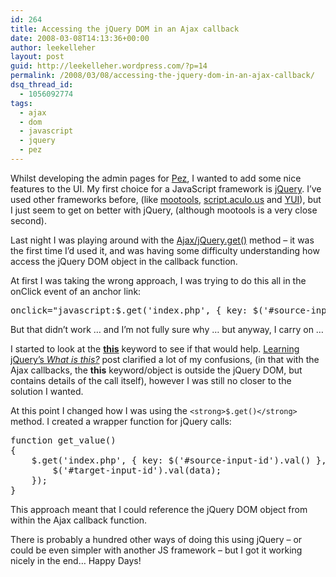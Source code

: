 ```yaml
---
id: 264
title: Accessing the jQuery DOM in an Ajax callback
date: 2008-03-08T14:13:36+00:00
author: leekelleher
layout: post
guid: http://leekelleher.wordpress.com/?p=14
permalink: /2008/03/08/accessing-the-jquery-dom-in-an-ajax-callback/
dsq_thread_id:
  - 1056092774
tags:
  - ajax
  - dom
  - javascript
  - jquery
  - pez
---
```

Whilst developing the admin pages for [Pez](http://code.google.com/p/pez/), I wanted to add some nice features to the UI. My first choice for a JavaScript framework is [jQuery](http://jquery.com/). I&#8217;ve used other frameworks before, (like [mootools](http://mootools.net/), [script.aculo.us](http://script.aculo.us/) and [YUI](http://developer.yahoo.com/yui/)), but I just seem to get on better with jQuery, (although mootools is a very close second).

Last night I was playing around with the [Ajax/jQuery.get()](http://docs.jquery.com/Ajax/jQuery.get) method &#8211; it was the first time I&#8217;d used it, and was having some difficulty understanding how access the jQuery DOM object in the callback function.

At first I was taking the wrong approach, I was trying to do this all in the onClick event of an anchor link:

<pre class="brush: jscript; title: ; notranslate" title="">onclick="javascript:$.get('index.php', { key: $('#source-input-id').val() }, function(data){ $('#target-input-id').val(data); });"</pre>

But that didn&#8217;t work &#8230; and I&#8217;m not fully sure why &#8230; but anyway, I carry on &#8230;

I started to look at the [**this**](http://remysharp.com/2007/04/12/jquerys-this-demystified/) keyword to see if that would help. [Learning jQuery&#8217;s _What is this?_](http://www.learningjquery.com/2007/08/what-is-this) post clarified a lot of my confusions, (in that with the Ajax callbacks, the **this** keyword/object is outside the jQuery DOM, but contains details of the call itself), however I was still no closer to the solution I wanted.

At this point I changed how I was using the `<strong>$.get()</strong>` method. I created a wrapper function for jQuery calls:

<pre class="brush: jscript; title: ; notranslate" title="">function get_value()
{
    $.get('index.php', { key: $('#source-input-id').val() }, function(data){
        $('#target-input-id').val(data);
    });
}</pre>

This approach meant that I could reference the jQuery DOM object from within the Ajax callback function.

There is probably a hundred other ways of doing this using jQuery &#8211; or could be even simpler with another JS framework &#8211; but I got it working nicely in the end&#8230; Happy Days!